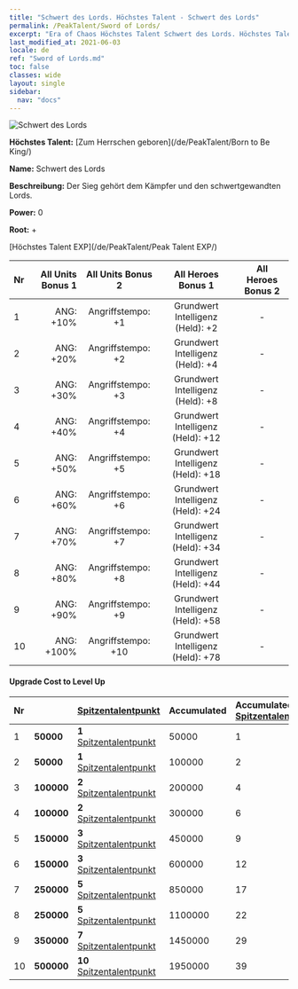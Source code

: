 ```yaml
---
title: "Schwert des Lords. Höchstes Talent - Schwert des Lords"
permalink: /PeakTalent/Sword of Lords/
excerpt: "Era of Chaos Höchstes Talent Schwert des Lords. Höchstes Talent Schwert des Lords. Schwert des Lords"
last_modified_at: 2021-06-03
locale: de
ref: "Sword of Lords.md"
toc: false
classes: wide
layout: single
sidebar:
  nav: "docs"
---
```


  ![Schwert des Lords](/images/pt/talent_4301.png)

  **Höchstes Talent:** [Zum Herrschen geboren](/de/PeakTalent/Born to Be King/)

  **Name:** Schwert des Lords

  **Beschreibung:** Der Sieg gehört dem Kämpfer und den schwertgewandten Lords.

  **Power:** 0

  **Root:** +

  [Höchstes Talent EXP](/de/PeakTalent/Peak Talent EXP/)

  | Nr | All Units Bonus 1 | All Units Bonus 2 | All Heroes Bonus 1 | All Heroes Bonus 2 |
  |:---|--------------:|:-------------:|:-------------:|:-------------:|
  | 1 | ANG: +10% | Angriffstempo: +1 | Grundwert Intelligenz (Held): +2 | - |
  | 2 | ANG: +20% | Angriffstempo: +2 | Grundwert Intelligenz (Held): +4 | - |
  | 3 | ANG: +30% | Angriffstempo: +3 | Grundwert Intelligenz (Held): +8 | - |
  | 4 | ANG: +40% | Angriffstempo: +4 | Grundwert Intelligenz (Held): +12 | - |
  | 5 | ANG: +50% | Angriffstempo: +5 | Grundwert Intelligenz (Held): +18 | - |
  | 6 | ANG: +60% | Angriffstempo: +6 | Grundwert Intelligenz (Held): +24 | - |
  | 7 | ANG: +70% | Angriffstempo: +7 | Grundwert Intelligenz (Held): +34 | - |
  | 8 | ANG: +80% | Angriffstempo: +8 | Grundwert Intelligenz (Held): +44 | - |
  | 9 | ANG: +90% | Angriffstempo: +9 | Grundwert Intelligenz (Held): +58 | - |
  | 10 | ANG: +100% | Angriffstempo: +10 | Grundwert Intelligenz (Held): +78 | - |


#### Upgrade Cost to Level Up

  | Nr | <i class="fas fa-coins"/> | [Spitzentalentpunkt](/ItemsDE/con_934/) | Accumulated <i class="fas fa-coins"/> | Accumulated [Spitzentalentpunkt](/ItemsDE/con_934/) |
  |:---|:--------------|:-------------|:-------------|:-------------|
  | 1 | **50000** | **1** [Spitzentalentpunkt](/ItemsDE/con_934/) | 50000 | 1 |
  | 2 | **50000** | **1** [Spitzentalentpunkt](/ItemsDE/con_934/) | 100000 | 2 |
  | 3 | **100000** | **2** [Spitzentalentpunkt](/ItemsDE/con_934/) | 200000 | 4 |
  | 4 | **100000** | **2** [Spitzentalentpunkt](/ItemsDE/con_934/) | 300000 | 6 |
  | 5 | **150000** | **3** [Spitzentalentpunkt](/ItemsDE/con_934/) | 450000 | 9 |
  | 6 | **150000** | **3** [Spitzentalentpunkt](/ItemsDE/con_934/) | 600000 | 12 |
  | 7 | **250000** | **5** [Spitzentalentpunkt](/ItemsDE/con_934/) | 850000 | 17 |
  | 8 | **250000** | **5** [Spitzentalentpunkt](/ItemsDE/con_934/) | 1100000 | 22 |
  | 9 | **350000** | **7** [Spitzentalentpunkt](/ItemsDE/con_934/) | 1450000 | 29 |
  | 10 | **500000** | **10** [Spitzentalentpunkt](/ItemsDE/con_934/) | 1950000 | 39 |
